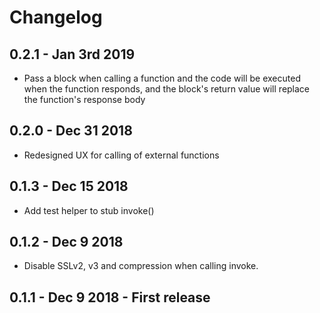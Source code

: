 # Changelog

## 0.2.1 - Jan 3rd 2019
- Pass a block when calling a function and the code will be executed when the function responds, and the block's return value will replace the function's response body

## 0.2.0 - Dec 31 2018
- Redesigned UX for calling of external functions

## 0.1.3 - Dec 15 2018
- Add test helper to stub invoke()

## 0.1.2 - Dec 9 2018
- Disable SSLv2, v3 and compression when calling invoke.

## 0.1.1 - Dec 9 2018 - First release
